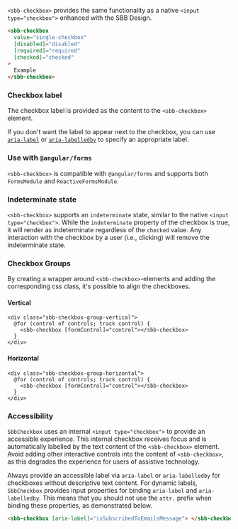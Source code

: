 `<sbb-checkbox>` provides the same functionality as a native `<input type="checkbox">`
enhanced with the SBB Design.

```html
<sbb-checkbox
  value="single-checkbox"
  [disabled]="disabled"
  [required]="required"
  [checked]="checked"
>
  Example
</sbb-checkbox>
```

### Checkbox label

The checkbox label is provided as the content to the `<sbb-checkbox>` element.

If you don't want the label to appear next to the checkbox, you can use
[`aria-label`](https://www.w3.org/TR/wai-aria/states_and_properties#aria-label) or
[`aria-labelledby`](https://www.w3.org/TR/wai-aria/states_and_properties#aria-labelledby) to
specify an appropriate label.

### Use with `@angular/forms`

`<sbb-checkbox>` is compatible with `@angular/forms` and supports both `FormsModule`
and `ReactiveFormsModule`.

### Indeterminate state

`<sbb-checkbox>` supports an `indeterminate` state, similar to the native `<input type="checkbox">`.
While the `indeterminate` property of the checkbox is true, it will render as indeterminate
regardless of the `checked` value. Any interaction with the checkbox by a user (i.e., clicking) will
remove the indeterminate state.

### Checkbox Groups

By creating a wrapper around `<sbb-checkbox>`-elements and adding the corresponding css class, it's possible to align the checkboxes.

#### Vertical

```angular
<div class="sbb-checkbox-group-vertical">
  @for (control of controls; track control) {
    <sbb-checkbox [formControl]="control"></sbb-checkbox>
  }
</div>
```

#### Horizontal

```angular
<div class="sbb-checkbox-group-horizontal">
  @for (control of controls; track control) {
    <sbb-checkbox [formControl]="control"></sbb-checkbox>
  }
</div>
```

### Accessibility

`SbbCheckbox` uses an internal `<input type="checkbox">` to provide an accessible experience.
This internal checkbox receives focus and is automatically labelled by the text content of the
`<sbb-checkbox>` element. Avoid adding other interactive controls into the content of
`<sbb-checkbox>`, as this degrades the experience for users of assistive technology.

Always provide an accessible label via `aria-label` or `aria-labelledby` for checkboxes without
descriptive text content. For dynamic labels, `SbbCheckbox` provides input properties for binding
`aria-label` and `aria-labelledby`. This means that you should not use the `attr.` prefix when
binding these properties, as demonstrated below.

```html
<sbb-checkbox [aria-label]="isSubscribedToEmailsMessage"> </sbb-checkbox>
```
